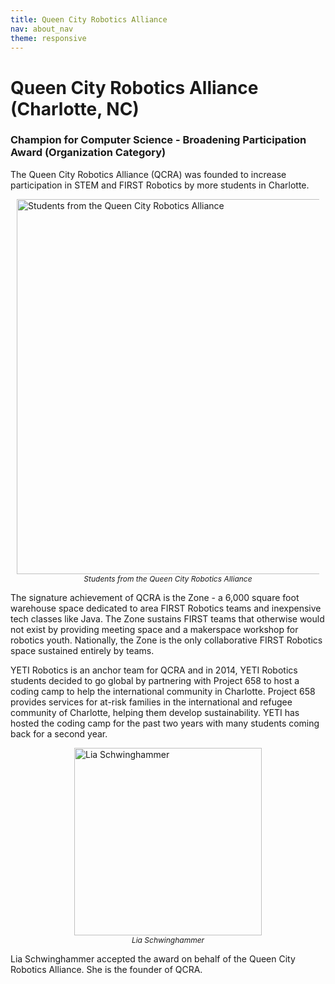 ```yaml
---
title: Queen City Robotics Alliance
nav: about_nav
theme: responsive
---
```


<a id="top"></a>

# Queen City Robotics Alliance (Charlotte, NC)

### Champion for Computer Science - Broadening Participation Award (Organization Category)

The Queen City Robotics Alliance (QCRA) was founded to increase participation in STEM and FIRST Robotics by more students in Charlotte. 

<figure style="margin:10px">
  <img src="/images/awards/fit-600/qcra_students.jpg" style="display:block;margin:0 auto" width="600" alt="Students from the Queen City Robotics Alliance" />
  <figcaption style="text-align:center;font-style:italic;font-size:12px">
    Students from the Queen City Robotics Alliance
  </figcaption>
</figure>

The signature achievement of QCRA is the Zone - a 6,000 square foot warehouse space dedicated to area FIRST Robotics teams and inexpensive tech classes like Java. The Zone sustains FIRST teams that otherwise would not exist by providing meeting space and a makerspace workshop for robotics youth. Nationally, the Zone is the only collaborative FIRST Robotics space sustained entirely by teams.

YETI Robotics is an anchor team for QCRA and in 2014, YETI Robotics students decided to go global by partnering with Project 658 to host a coding camp to help the international community in Charlotte. Project 658 provides services for at-risk families in the international and refugee community of Charlotte, helping them develop sustainability. YETI has hosted the coding camp for the past two years with many students coming back for a second year.

<figure style="margin:10px">
  <img src="/images/awards/fit-300/qcra_rep_lia_schwinghammer.jpg" style="display:block;margin:0 auto" width=300 alt="Lia Schwinghammer" />
  <figcaption style="text-align:center;font-style:italic;font-size:12px">Lia Schwinghammer</figcaption>
</figure>

Lia Schwinghammer accepted the award on behalf of the Queen City Robotics Alliance. She is the founder of QCRA.
